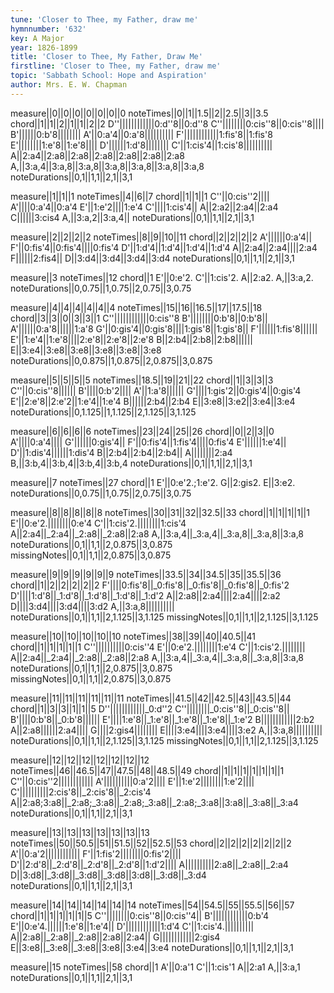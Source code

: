 ```yaml
---
tune: 'Closer to Thee, my Father, draw me'
hymnnumber: '632'
key: A Major
year: 1826-1899
title: 'Closer to Thee, My Father, Draw Me'
firstline: 'Closer to Thee, my Father, draw me'
topic: 'Sabbath School: Hope and Aspiration'
author: Mrs. E. W. Chapman
---
```

measure||0||0||0||0||0||0||0
noteTimes||0||1||1.5||2||2.5||3||3.5
chord||1||1||2||1||1||2||2
D''||||||||||||0:d''8||0:d''8
C''||||||||0:cis''8||0:cis''8||||
B'||||||0:b'8||||||||
A'||0:a'4||0:a'8||||||||||
F'||||||||||||1:fis'8||1:fis'8
E'||||||||1:e'8||1:e'8||||
D'||||||1:d'8||||||||
C'||1:cis'4||1:cis'8||||||||||
A||2:a4||2:a8||2:a8||2:a8||2:a8||2:a8||2:a8
A,||3:a,4||3:a,8||3:a,8||3:a,8||3:a,8||3:a,8||3:a,8
noteDurations||0,1||1,1||2,1||3,1

measure||1||1||1
noteTimes||4||6||7
chord||1||1||1
C''||0:cis''2||||
A'||||0:a'4||0:a'4
E'||1:e'2||||1:e'4
C'||||1:cis'4||
A||2:a2||2:a4||2:a4
C||||||3:cis4
A,||3:a,2||3:a,4||
noteDurations||0,1||1,1||2,1||3,1

measure||2||2||2||2
noteTimes||8||9||10||11
chord||2||2||2||2
A'||||||0:a'4||
F'||0:fis'4||0:fis'4||||0:fis'4
D'||1:d'4||1:d'4||1:d'4||1:d'4
A||2:a4||2:a4||||2:a4
F||||||2:fis4||
D||3:d4||3:d4||3:d4||3:d4
noteDurations||0,1||1,1||2,1||3,1

measure||3
noteTimes||12
chord||1
E'||0:e'2.
C'||1:cis'2.
A||2:a2.
A,||3:a,2.
noteDurations||0,0.75||1,0.75||2,0.75||3,0.75

measure||4||4||4||4||4||4
noteTimes||15||16||16.5||17||17.5||18
chord||3||3||0||3||3||1
C''||||||||||||0:cis''8
B'||||||||0:b'8||0:b'8||
A'||||||0:a'8||||||1:a'8
G'||0:gis'4||0:gis'8||||1:gis'8||1:gis'8||
F'||||||1:fis'8||||||
E'||1:e'4||1:e'8||||2:e'8||2:e'8||2:e'8
B||2:b4||2:b8||2:b8||||||
E||3:e4||3:e8||3:e8||3:e8||3:e8||3:e8
noteDurations||0,0.875||1,0.875||2,0.875||3,0.875

measure||5||5||5||5
noteTimes||18.5||19||21||22
chord||1||3||3||3
C''||0:cis''8||||||
B'||||0:b'2||||
A'||1:a'8||||||
G'||||1:gis'2||0:gis'4||0:gis'4
E'||2:e'8||2:e'2||1:e'4||1:e'4
B||||||2:b4||2:b4
E||3:e8||3:e2||3:e4||3:e4
noteDurations||0,1.125||1,1.125||2,1.125||3,1.125

measure||6||6||6||6
noteTimes||23||24||25||26
chord||0||2||3||0
A'||||0:a'4||||
G'||||||0:gis'4||
F'||0:fis'4||1:fis'4||||0:fis'4
E'||||||1:e'4||
D'||1:dis'4||||||1:dis'4
B||2:b4||2:b4||2:b4||
A||||||||2:a4
B,||3:b,4||3:b,4||3:b,4||3:b,4
noteDurations||0,1||1,1||2,1||3,1

measure||7
noteTimes||27
chord||1
E'||0:e'2.;1:e'2.
G||2:gis2.
E||3:e2.
noteDurations||0,0.75||1,0.75||2,0.75||3,0.75

measure||8||8||8||8||8
noteTimes||30||31||32||32.5||33
chord||1||1||1||1||1
E'||0:e'2.||||||||0:e'4
C'||1:cis'2.||||||||1:cis'4
A||2:a4||_2:a4||_2:a8||_2:a8||2:a8
A,||3:a,4||_3:a,4||_3:a,8||_3:a,8||3:a,8
noteDurations||0,1||1,1||2,0.875||3,0.875
missingNotes||0,1||1,1||2,0.875||3,0.875

measure||9||9||9||9||9||9
noteTimes||33.5||34||34.5||35||35.5||36
chord||1||2||2||2||2||2
F'||||0:fis'8||_0:fis'8||_0:fis'8||_0:fis'8||_0:fis'2
D'||||1:d'8||_1:d'8||_1:d'8||_1:d'8||_1:d'2
A||2:a8||2:a4||||2:a4||||2:a2
D||||3:d4||||3:d4||||3:d2
A,||3:a,8||||||||||
noteDurations||0,1||1,1||2,1.125||3,1.125
missingNotes||0,1||1,1||2,1.125||3,1.125

measure||10||10||10||10||10
noteTimes||38||39||40||40.5||41
chord||1||1||1||1||1
C''||||||||||0:cis''4
E'||0:e'2.||||||||1:e'4
C'||1:cis'2.||||||||
A||2:a4||_2:a4||_2:a8||_2:a8||2:a8
A,||3:a,4||_3:a,4||_3:a,8||_3:a,8||3:a,8
noteDurations||0,1||1,1||2,0.875||3,0.875
missingNotes||0,1||1,1||2,0.875||3,0.875

measure||11||11||11||11||11||11
noteTimes||41.5||42||42.5||43||43.5||44
chord||1||3||3||1||1||5
D''||||||||||||_0:d''2
C''||||||||_0:cis''8||_0:cis''8||
B'||||0:b'8||_0:b'8||||||
E'||||1:e'8||_1:e'8||_1:e'8||_1:e'8||_1:e'2
B||||||||||||2:b2
A||2:a8||||||2:a4||||
G||||2:gis4||||||||
E||||3:e4||||3:e4||||3:e2
A,||3:a,8||||||||||
noteDurations||0,1||1,1||2,1.125||3,1.125
missingNotes||0,1||1,1||2,1.125||3,1.125

measure||12||12||12||12||12||12||12
noteTimes||46||46.5||47||47.5||48||48.5||49
chord||1||1||1||1||1||1||1
C''||0:cis''2||||||||||||
A'||||||||||0:a'2||||
E'||1:e'2||||||||1:e'2||||
C'||||||||||2:cis'8||_2:cis'8||_2:cis'4
A||2:a8;3:a8||_2:a8;_3:a8||_2:a8;_3:a8||_2:a8;_3:a8||3:a8||_3:a8||_3:a4
noteDurations||0,1||1,1||2,1||3,1

measure||13||13||13||13||13||13||13
noteTimes||50||50.5||51||51.5||52||52.5||53
chord||2||2||2||2||2||2||2
A'||0:a'2||||||||||||
F'||1:fis'2||||||||0:fis'2||||
D'||2:d'8||_2:d'8||_2:d'8||_2:d'8||1:d'2||||
A||||||||||2:a8||_2:a8||_2:a4
D||3:d8||_3:d8||_3:d8||_3:d8||3:d8||_3:d8||_3:d4
noteDurations||0,1||1,1||2,1||3,1

measure||14||14||14||14||14||14
noteTimes||54||54.5||55||55.5||56||57
chord||1||1||1||1||1||5
C''||||||||0:cis''8||0:cis''4||
B'||||||||||||0:b'4
E'||0:e'4.||||||1:e'8||1:e'4||
D'||||||||||||1:d'4
C'||1:cis'4.||||||||||
A||2:a8||_2:a8||_2:a8||2:a8||2:a4||
G||||||||||||2:gis4
E||3:e8||_3:e8||_3:e8||3:e8||3:e4||3:e4
noteDurations||0,1||1,1||2,1||3,1

measure||15
noteTimes||58
chord||1
A'||0:a'1
C'||1:cis'1
A||2:a1
A,||3:a,1
noteDurations||0,1||1,1||2,1||3,1

